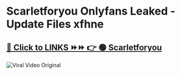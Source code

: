 
 # Scarletforyou Onlyfans Leaked - Update Files xfhne

## <h2><a href="https://clipsfans.com/Scarletforyou&ref=git">🔗 Click to LINKS ⏩⏩ 👉 🟢 Scarletforyou </a></h2>

<a href="https://clipsfans.com/Scarletforyou&ref=git" rel="nofollow" data-target="animated-image.originalLink"><img src="https://i.ibb.co.com/xMMVF88/686577567.gif" alt="Viral Video Original" style="max-width: 100%; display: inline-block;" data-target="animated-image.originalImage"></a>

